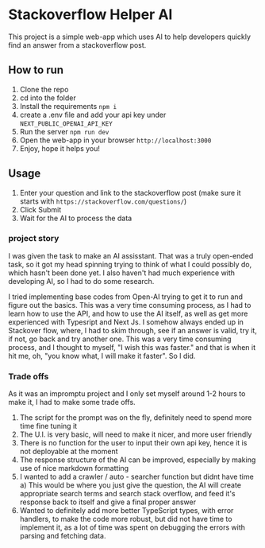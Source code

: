 # Stackoverflow Helper AI

This project is a simple web-app which uses AI to help developers quickly find an answer from a stackoverflow post.

## How to run
1) Clone the repo
2) cd into the folder
3) Install the requirements ```npm i```
4) create a .env file and add your api key under ```NEXT_PUBLIC_OPENAI_API_KEY```
5) Run the server ```npm run dev```
6) Open the web-app in your browser ```http://localhost:3000```
7) Enjoy, hope it helps you!

## Usage 
1) Enter your question and link to the stackoverflow post (make sure it starts with ```https://stackoverflow.com/questions/```)
2) Click Submit
3) Wait for the AI to process the data


### project story
I was given the task to make an AI assisstant. That was a truly open-ended task, so it got my head spinning trying to think of
what I could possibly do, which hasn't been done yet. I also haven't had much experience with developing AI, so I had to do some research.

I tried implementing base codes from Open-AI trying to get it to run and figure out the basics.
This was a very time consuming process, as I had to learn how to use the API, and how to use the AI itself, as well as get more experienced with Typesript and Next Js. I somehow always ended up in Stackover flow, where, 
I had to skim through, see if an answer is valid, try it, if not, go back and try another one. This was a very time consuming process, and I thought to myself,
"I wish this was faster."
and that is when it hit me, oh, "you know what, I will make it faster". So I did.


### Trade offs
As it was an impromptu project and I only set myself around 1-2 hours to make it, I had to make some trade offs.

1) The script for the prompt was on the fly, definitely need to spend more time fine tuning it
2) The U.I. is very basic, will need to make it nicer, and more user friendly
3) There is no function for the user to input their own api key, hence it is not deployable at the moment
4) The response structure of the AI can be improved, especially by making use of nice markdown formatting 
5) I wanted to add a crawler / auto - searcher function but didnt have time
    a) This would be where you just give the question, the AI will create appropriate search terms and search stack overflow, and feed it's response back to itself
        and give a final proper answer
6) Wanted to definitely add more better TypeScript types, with error handlers, to make the code more robust, but did not have time to implement it, as a lot of time was spent on debugging the errors with parsing and fetching data.
